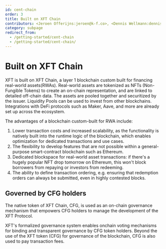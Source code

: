```yaml
---
id: cent-chain
order: 3
title: Built on XFT Chain
contributors: <Jeroen Offerijns:jeroen@k-f.co>, <Dennis Wellmann:dennis@k-f.co>, <Devin Black:devin@k-f.co>
category: subpage
redirect_from:
  - /getting-started/cent-chain
  - /getting-started/cent-chain/
---
```


# Built on XFT Chain

XFT is built on XFT Chain, a layer 1 blockchain custom built for financing real-world assets(RWAs). Real-world assets are tokenized as NFTs (Non-Fungible Tokens) to create an on-chain representation, and are linked to detailed off-chain data. The assets are pooled together and securitized by the issuer. Liquidity Pools can be used to invest from other blockchains. Integrations with DeFi protocols such as Maker, Aave, and more are already set up across the ecosystem.

The advantages of a blockchain custom-built for RWA include:

1. Lower transaction costs and increased scalability, as the functionality is natively built into the runtime logic of the blockchain, which enables optimization for dedicated transactions and use cases.
2. The flexibility to develop features that are not possible within a general-purpose smart-contract blockchain such as Ethereum.
3. Dedicated blockspace for real-world asset transactions: if there's a hugely popular NFT drop tomorrow on Ethereum, this won't block borrowers from repaying or investors from redeeming.
4. The ability to define transaction ordering, e.g. ensuring that redemption orders can always be submitted, even in highly contested blocks.

## Governed by CFG holders

The native token of XFT Chain, CFG, is used as an on-chain governance mechanism that empowers CFG holders to manage the development of the XFT Protocol.

XFT's formalized governance system enables onchain voting mechanisms for binding and transparent governance by CFG token holders. Beyond the use of the XFT token (CFG) for governance of the blockchain, CFG is also used to pay transaction fees.
